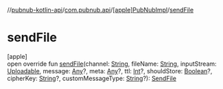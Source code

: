 //[pubnub-kotlin-api](../../../index.md)/[com.pubnub.api](../index.md)/[[apple]PubNubImpl](index.md)/[sendFile](send-file.md)

# sendFile

[apple]\
open override fun [sendFile](send-file.md)(channel: [String](https://kotlinlang.org/api/latest/jvm/stdlib/kotlin-stdlib/kotlin/-string/index.html), fileName: [String](https://kotlinlang.org/api/latest/jvm/stdlib/kotlin-stdlib/kotlin/-string/index.html), inputStream: [Uploadable](../../com.pubnub.kmp/-uploadable/index.md), message: [Any](https://kotlinlang.org/api/latest/jvm/stdlib/kotlin-stdlib/kotlin/-any/index.html)?, meta: [Any](https://kotlinlang.org/api/latest/jvm/stdlib/kotlin-stdlib/kotlin/-any/index.html)?, ttl: [Int](https://kotlinlang.org/api/latest/jvm/stdlib/kotlin-stdlib/kotlin/-int/index.html)?, shouldStore: [Boolean](https://kotlinlang.org/api/latest/jvm/stdlib/kotlin-stdlib/kotlin/-boolean/index.html)?, cipherKey: [String](https://kotlinlang.org/api/latest/jvm/stdlib/kotlin-stdlib/kotlin/-string/index.html)?, customMessageType: [String](https://kotlinlang.org/api/latest/jvm/stdlib/kotlin-stdlib/kotlin/-string/index.html)?): [SendFile](../../com.pubnub.api.endpoints.files/-send-file/index.md)
